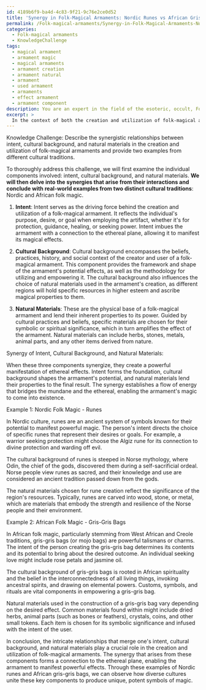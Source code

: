 ```yaml
---
id: 4189b6f9-ba4d-4c83-9f21-9c76e2ce0d52
title: 'Synergy in Folk-Magical Armaments: Nordic Runes vs African Gris-Gris Bags'
permalink: /Folk-magical-armaments/Synergy-in-Folk-Magical-Armaments-Nordic-Runes-vs-African-Gris-Gris-Bags/
categories:
  - Folk-magical armaments
  - KnowledgeChallenge
tags:
  - magical armament
  - armament magic
  - magical armaments
  - armament creation
  - armament natural
  - armament
  - used armament
  - armaments
  - effect armament
  - armament component
description: You are an expert in the field of the esoteric, occult, Folk-magical armaments and Education. You are a writer of tests, challenges, books and deep knowledge on Folk-magical armaments for initiates and students to gain deep insights and understanding from. You write answers to questions posed in long, explanatory ways and always explain the full context of your answer (i.e., related concepts, formulas, examples, or history), as well as the step-by-step thinking process you take to answer the challenges. Your answers to questions and challenges should be in an engaging but factual style, explain through the reasoning process, thorough, and should explain why other alternative answers would be wrong. Summarize the key themes, ideas, and conclusions at the end.
excerpt: > 
  In the context of both the creation and utilization of folk-magical armaments, describe how the intricate relationships between the person's intent, cultural background, and natural materials synergize to manifest the intended ethereal effect, exemplifying your explanation with at least two different armaments from disparate cultural traditions and their specific empowering methodologies.
---
```

Knowledge Challenge: Describe the synergistic relationships between intent, cultural background, and natural materials in the creation and utilization of folk-magical armaments and provide two examples from different cultural traditions.

To thoroughly address this challenge, we will first examine the individual components involved: intent, cultural background, and natural materials. ****We will then delve into the synergies that arise from their interactions and conclude with real-world examples from two distinct cultural traditions****: Nordic and African folk magic.

1. ****Intent****: Intent serves as the driving force behind the creation and utilization of a folk-magical armament. It reflects the individual's purpose, desire, or goal when employing the artifact, whether it's for protection, guidance, healing, or seeking power. Intent imbues the armament with a connection to the ethereal plane, allowing it to manifest its magical effects.

2. ****Cultural Background****: Cultural background encompasses the beliefs, practices, history, and social context of the creator and user of a folk-magical armament. This component provides the framework and shape of the armament's potential effects, as well as the methodology for utilizing and empowering it. The cultural background also influences the choice of natural materials used in the armament's creation, as different regions will hold specific resources in higher esteem and ascribe magical properties to them.

3. ****Natural Materials****: These are the physical base of a folk-magical armament and lend their inherent properties to its power. Guided by cultural practices and beliefs, specific materials are chosen for their symbolic or spiritual significance, which in turn amplifies the effect of the armament. Natural materials can include herbs, stones, metals, animal parts, and any other items derived from nature.

Synergy of Intent, Cultural Background, and Natural Materials:

When these three components synergize, they create a powerful manifestation of ethereal effects. Intent forms the foundation, cultural background shapes the armament's potential, and natural materials lend their properties to the final result. The synergy establishes a flow of energy that bridges the mundane and the ethereal, enabling the armament's magic to come into existence.

Example 1: Nordic Folk Magic - Runes

In Nordic culture, runes are an ancient system of symbols known for their potential to manifest powerful magic. The person's intent directs the choice of specific runes that represent their desires or goals. For example, a warrior seeking protection might choose the Algiz rune for its connection to divine protection and warding off evil.

The cultural background of runes is steeped in Norse mythology, where Odin, the chief of the gods, discovered them during a self-sacrificial ordeal. Norse people view runes as sacred, and their knowledge and use are considered an ancient tradition passed down from the gods.

The natural materials chosen for rune creation reflect the significance of the region's resources. Typically, runes are carved into wood, stone, or metal, which are materials that embody the strength and resilience of the Norse people and their environment.

Example 2: African Folk Magic - Gris-Gris Bags

In African folk magic, particularly stemming from West African and Creole traditions, gris-gris bags (or mojo bags) are powerful talismans or charms. The intent of the person creating the gris-gris bag determines its contents and its potential to bring about the desired outcome. An individual seeking love might include rose petals and jasmine oil.

The cultural background of gris-gris bags is rooted in African spirituality and the belief in the interconnectedness of all living things, invoking ancestral spirits, and drawing on elemental powers. Customs, symbols, and rituals are vital components in empowering a gris-gris bag.

Natural materials used in the construction of a gris-gris bag vary depending on the desired effect. Common materials found within might include dried herbs, animal parts (such as bones or feathers), crystals, coins, and other small tokens. Each item is chosen for its symbolic significance and infused with the intent of the user.

In conclusion, the intricate relationships that merge one's intent, cultural background, and natural materials play a crucial role in the creation and utilization of folk-magical armaments. The synergy that arises from these components forms a connection to the ethereal plane, enabling the armament to manifest powerful effects. Through these examples of Nordic runes and African gris-gris bags, we can observe how diverse cultures unite these key components to produce unique, potent symbols of magic.
